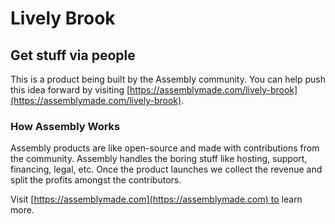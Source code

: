 # Lively Brook

## Get stuff via people

This is a product being built by the Assembly community. You can help push this idea forward by visiting [https://assemblymade.com/lively-brook](https://assemblymade.com/lively-brook).

### How Assembly Works

Assembly products are like open-source and made with contributions from the community. Assembly handles the boring stuff like hosting, support, financing, legal, etc. Once the product launches we collect the revenue and split the profits amongst the contributors.

Visit [https://assemblymade.com](https://assemblymade.com) to learn more.
